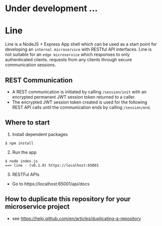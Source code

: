 # Under development ...


# Line

Line is a NodeJS + Express App shell which can be used as a start point for developing an `internal microservice` with RESTful API interfaces. Line is not suitable for an `edge microservice` which responses to only authenticated clients.
 requests from any clients through secure communication sessions.   


## REST Communication

- A REST communication is initiated by calling `/session/init` with an encrypted permanent JWT session token returned to a caller.
- The encrypted JWT session token created is used for the following REST API calls until the communication ends by calling `/session/end`.



## Where to start


1. Install dependent packages
```
$ npm install
```

2. Run the app
```
$ node index.js
==> line - (v0.1.0) https://localhost:65001
```

3. RESTFul APIs
- Go to https://localhost:65001/api/docs



## How to duplicate this repository for your microservice project
- see https://help.github.com/en/articles/duplicating-a-repository

